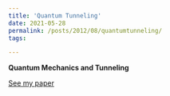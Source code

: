 ```yaml
---
title: 'Quantum Tunneling'
date: 2021-05-28
permalink: /posts/2012/08/quantumtunneling/
tags:

---
```

**Quantum Mechanics and Tunneling**

[See my paper](http://aaliyavij1.github.io/files/Quantum%20mechanics%20and%20Tunneling.pdf)
